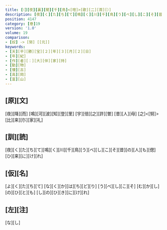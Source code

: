 ```yaml
---
title: [（][夜][裏][聞][千][鳥]<[喧]>[歌][二][首][）]
description: [夜][く][た][ち][て][鳴][く][川][千][鳥][う][べ][し][こ][そ][昔][の][人][も][偲][ひ][来][に][け][れ]
position: 4147
category: [巻]19
version: '1.0'
volume: 19
comparison:
- [奴] -> [努] [[元]]
keywords:
- [天][平][勝][宝][２][年][３][月][２][日]
- [年][紀]
- [作][者][：][大][伴][家][持]
- [動][物]
- [懐][古]
- [高][岡]
- [富][山]
---
```


## [原][文]

[夜][降][而] [鳴][河][波][知][登][里] [宇][倍][之][許][曽] [昔][人][母] [之]<[努]>[比][来][尓][家][礼]

## [訓][読]

[夜][く][た][ち][て][鳴][く][川][千][鳥][う][べ][し][こ][そ][昔][の][人][も][偲][ひ][来][に][け][れ]

## [仮][名]

[よ][く][た][ち][て] [な][く][か][は][ち][ど][り] [う][べ][し][こ][そ] [む][か][し][の][ひ][と][も] [し][の][ひ][き][に][け][れ]

## [左][注]

[な][し]
